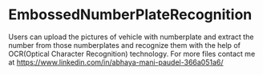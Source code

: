# EmbossedNumberPlateRecognition
Users can upload the pictures of vehicle with numberplate and extract the number from those numberplates and recognize them with the help of OCR(Optical Character Recognition) technology.
For more files contact me at https://www.linkedin.com/in/abhaya-mani-paudel-366a051a6/
